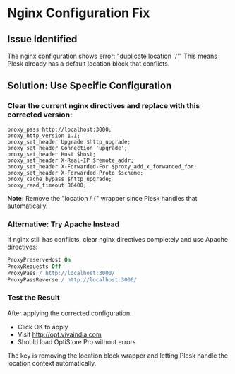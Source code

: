 # Nginx Configuration Fix

## Issue Identified
The nginx configuration shows error: "duplicate location '/'" 
This means Plesk already has a default location block that conflicts.

## Solution: Use Specific Configuration

### Clear the current nginx directives and replace with this corrected version:

```nginx
proxy_pass http://localhost:3000;
proxy_http_version 1.1;
proxy_set_header Upgrade $http_upgrade;
proxy_set_header Connection 'upgrade';
proxy_set_header Host $host;
proxy_set_header X-Real-IP $remote_addr;
proxy_set_header X-Forwarded-For $proxy_add_x_forwarded_for;
proxy_set_header X-Forwarded-Proto $scheme;
proxy_cache_bypass $http_upgrade;
proxy_read_timeout 86400;
```

**Note:** Remove the "location / {" wrapper since Plesk handles that automatically.

### Alternative: Try Apache Instead
If nginx still has conflicts, clear nginx directives completely and use Apache directives:

```apache
ProxyPreserveHost On
ProxyRequests Off
ProxyPass / http://localhost:3000/
ProxyPassReverse / http://localhost:3000/
```

### Test the Result
After applying the corrected configuration:
- Click OK to apply
- Visit http://opt.vivaindia.com
- Should load OptiStore Pro without errors

The key is removing the location block wrapper and letting Plesk handle the location context automatically.